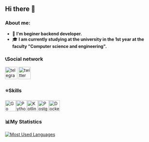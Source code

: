 ## Hi there 👋
### About me:

- 🌌 **I'm beginer backend developer.**
- 🎓 **I am currently studying at the university in the 1st year at the faculty "Computer science and engineering".**

### 📞Social network
[<img src='https://upload.wikimedia.org/wikipedia/commons/8/83/Telegram_2019_Logo.svg' alt='telegram' height='40'>](@shnyk3)  [<img src='https://upload.wikimedia.org/wikipedia/commons/c/ce/X_logo_2023.svg' alt='twitter' height='40'>](https://twitter.com/@Lase1125199) 

### ⭐Skills
<p align="left">
<a href="https://go.dev/doc/" target="_blank" rel="noreferrer"><img src="https://raw.githubusercontent.com/danielcranney/readme-generator/main/public/icons/skills/go-colored.svg" width="36" height="36" alt="Go" /></a><a href="https://www.python.org/" target="_blank" rel="noreferrer"><img src="https://raw.githubusercontent.com/danielcranney/readme-generator/main/public/icons/skills/python-colored.svg" width="36" height="36" alt="Python" /></a><a href="https://kotlinlang.org/" target="_blank" rel="noreferrer"><img src="https://raw.githubusercontent.com/danielcranney/readme-generator/main/public/icons/skills/kotlin-colored.svg" width="36" height="36" alt="Kotlin" /></a><a href="https://www.postgresql.org/" target="_blank" rel="noreferrer"><img src="https://raw.githubusercontent.com/danielcranney/readme-generator/main/public/icons/skills/postgresql-colored.svg" width="36" height="36" alt="PostgreSQL" /></a><a href="https://www.docker.com/" target="_blank" rel="noreferrer"><img src="https://raw.githubusercontent.com/danielcranney/readme-generator/main/public/icons/skills/docker-colored.svg" width="36" height="36" alt="Docker" /></a>
</p>

### 📊My Statistics
<a href="https://github.com/ssqwet1324" align="left"><img src="https://github-readme-stats.vercel.app/api/top-langs/?username=ssqwet1324&langs_count=10&title_color=0891b2&text_color=ffffff&icon_color=0891b2&bg_color=1c1917&hide_border=true&locale=en&custom_title=Top%20%Languages" alt="Most Used Languages" /></a>
